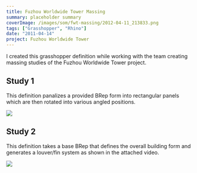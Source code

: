 ```yaml
---
title: Fuzhou Worldwide Tower Massing
summary: placeholder summary
coverImage: /images/som/fwt-massing/2012-04-11_213833.png
tags: ["Grasshopper", "Rhino"]
date: "2011-04-14"
project: Fuzhou Worldwide Tower
---
```


I created this grasshopper definition while working with the team creating massing studies of the Fuzhou Worldwide Tower project.

## Study 1

This definition panalizes a provided BRep form into rectangular panels which are then rotated into various angled positions.

![](/images/som/fwt-massing/2012-04-11_213700.png)

## Study 2

This definition takes a base BRep that defines the overall building form and generates a louver/fin system as shown in the attached video.

![](/images/som/fwt-massing/2012-04-11_215217.png)
